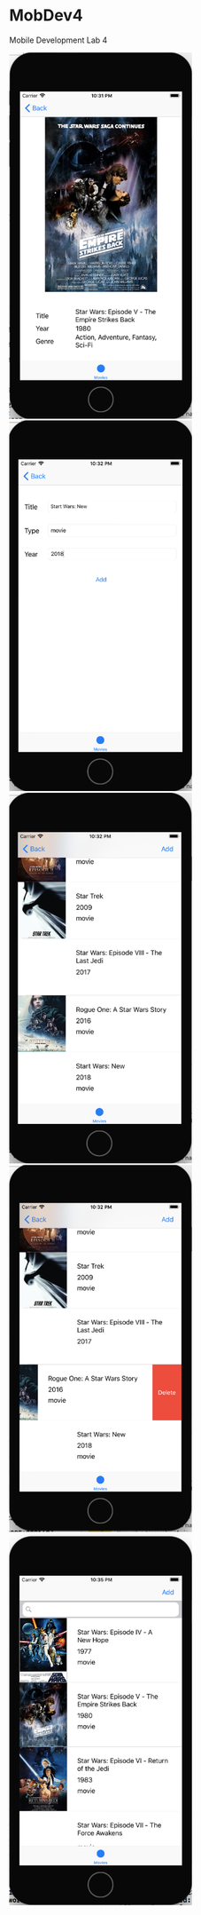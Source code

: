 # MobDev4
Mobile Development Lab 4

<p float="left">
<img src="https://github.com/bowuse/MobDev4/blob/main/MobileDevelopment/Screens/Screen%20Shot%202020-11-22%20at%2022.31.02.png" width = 330px />
<img src="https://github.com/bowuse/MobDev4/blob/main/MobileDevelopment/Screens/Screen%20Shot%202020-11-22%20at%2022.32.15.png" width = 330px />
<img src="https://github.com/bowuse/MobDev4/blob/main/MobileDevelopment/Screens/Screen%20Shot%202020-11-22%20at%2022.32.30.png" width = 330px />
<img src="https://github.com/bowuse/MobDev4/blob/main/MobileDevelopment/Screens/Screen%20Shot%202020-11-22%20at%2022.32.43.png" width = 330px />
<img src="https://github.com/bowuse/MobDev4/blob/main/MobileDevelopment/Screens/Screen%20Shot%202020-11-22%20at%2022.35.48.png" width = 330px />
</p>
